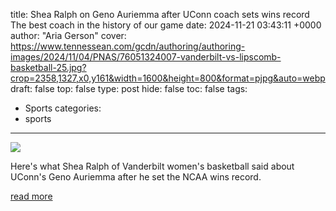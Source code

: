 title: Shea Ralph on Geno Auriemma after UConn coach sets wins record The best coach in the history of our game
date: 2024-11-21 03:43:11 +0000
author: "Aria Gerson"
cover: https://www.tennessean.com/gcdn/authoring/authoring-images/2024/11/04/PNAS/76051324007-vanderbilt-vs-lipscomb-basketball-25.jpg?crop=2358,1327,x0,y161&width=1600&height=800&format=pjpg&auto=webp
draft: false
top: false
type: post
hide: false
toc: false
tags:
  - Sports
categories:
  - sports
---

![](https://www.tennessean.com/gcdn/authoring/authoring-images/2024/11/04/PNAS/76051324007-vanderbilt-vs-lipscomb-basketball-25.jpg?crop=2358,1327,x0,y161&width=1600&height=800&format=pjpg&auto=webp)

Here's what Shea Ralph of Vanderbilt women's basketball said about UConn's Geno Auriemma after he set the NCAA wins record.

[read more](https://www.tennessean.com/story/sports/college/vanderbilt/2024/11/20/shea-ralph-geno-auriemma-uconn-wins-record-vanderbilt-womens-basketball/76466872007/)
